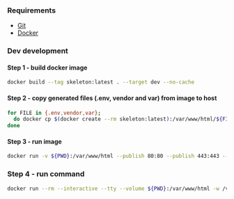 ### Requirements
* [Git](https://git-scm.com/downloads)
* [Docker](https://docs.docker.com/engine/install/)

### Dev development
#### Step 1 - build docker image
```bash
docker build --tag skeleton:latest . --target dev --no-cache
```

#### Step 2 - copy generated files (.env, vendor and var) from image to host
```bash
for FILE in {.env,vendor,var};
  do docker cp $(docker create --rm skeleton:latest):/var/www/html/${FILE} ${PWD}/${FILE}
done
```

#### Step 3 - run image
```bash
docker run -v ${PWD}:/var/www/html --publish 80:80 --publish 443:443 --detach skeleton:latest
```

### Step 4 - run command
```bash
docker run --rm --interactive --tty --volume ${PWD}:/var/www/html -w /var/www/html skeleton:latest command
```
